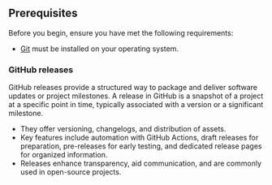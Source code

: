 ## Prerequisites

Before you begin, ensure you have met the following requirements:

* [Git](https://git-scm.com/downloads "Download Git") must be installed on your operating system.


### GitHub releases
GitHub releases provide a structured way to package and deliver software updates or project milestones.  A release in GitHub is a snapshot of a project at a specific point in time, typically associated with a version or a significant milestone.
- They offer versioning, changelogs, and distribution of assets. 
- Key features include automation with GitHub Actions, draft releases for preparation, pre-releases for early testing, and dedicated release pages for organized information. 
- Releases enhance transparency, aid communication, and are commonly used in open-source projects.
